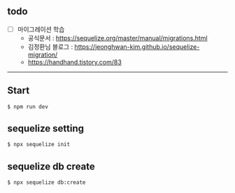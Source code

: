 ## todo

- [ ] 마이그레이션 학습
  - 공식문서 : https://sequelize.org/master/manual/migrations.html
  - 김정환님 블로그 : https://jeonghwan-kim.github.io/sequelize-migration/
  - https://handhand.tistory.com/83

---

## Start

```bash
$ npm run dev
```

## sequelize setting

```bash
$ npx sequelize init
```

## sequelize db create

```bash
$ npx sequelize db:create

```

<br>
